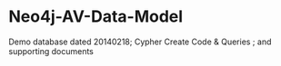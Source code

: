 Neo4j-AV-Data-Model
===================

Demo database dated 20140218; Cypher Create Code &amp; Queries ; and supporting documents
